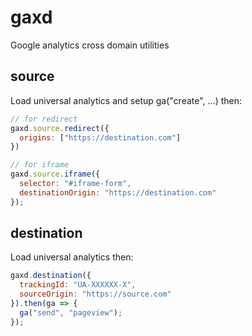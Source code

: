 # gaxd

Google analytics cross domain utilities

## source

Load universal analytics and setup ga("create", ...) then:

```js
// for redirect
gaxd.source.redirect({
  origins: ["https://destination.com"]
})

// for iframe
gaxd.source.iframe({
  selector: "#iframe-form",
  destinationOrigin: "https://destination.com"
});
```

## destination

Load universal analytics then:

```js
gaxd.destination({
  trackingId: "UA-XXXXXX-X",
  sourceOrigin: "https://source.com"
}).then(ga => {
  ga("send", "pageview");
});
```